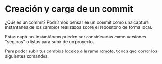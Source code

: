 # Creación y carga de un commit

¿Qúe es un commit?
Podríamos pensar en un commit como una captura instantánea de los cambios realizados sobre el repositorio de forma local.

Estas capturas instantáneas pueden ser consideradas como versiones "seguras" o listas para subir de un proyecto.

Para poder subir tus cambios locales a la rama remota, tienes que correr los siguientes comandos:

